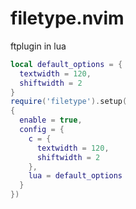 # filetype.nvim
ftplugin in lua

```lua
local default_options = {
  textwidth = 120,
  shiftwidth = 2
}
require('filetype').setup(
{
  enable = true,
  config = {
    c = {
      textwidth = 120,
      shiftwidth = 2
    },
    lua = default_options
  }
})
```
